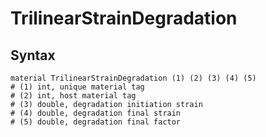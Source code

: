 # TrilinearStrainDegradation

## Syntax

```text
material TrilinearStrainDegradation (1) (2) (3) (4) (5)
# (1) int, unique material tag
# (2) int, host material tag
# (3) double, degradation initiation strain
# (4) double, degradation final strain
# (5) double, degradation final factor
```
